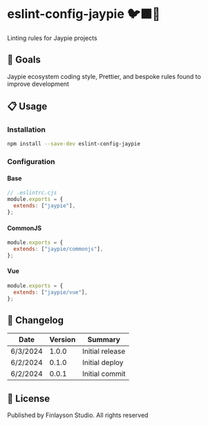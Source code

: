 # eslint-config-jaypie 🐦‍⬛🧹

Linting rules for Jaypie projects

## 🎯 Goals

Jaypie ecosystem coding style, Prettier, and bespoke rules found to improve development

## 📋 Usage

### Installation

```bash
npm install --save-dev eslint-config-jaypie
```

### Configuration

#### Base

```javascript
// .eslintrc.cjs
module.exports = {
  extends: ["jaypie"],
};
```

#### CommonJS

```javascript
module.exports = {
  extends: ["jaypie/commonjs"],
};
```

#### Vue

```javascript
module.exports = {
  extends: ["jaypie/vue"],
};
```

## 📝 Changelog

| Date       | Version | Summary        |
| ---------- | ------- | -------------- |
|   6/3/2024 |   1.0.0 | Initial release |
|   6/2/2024 |   0.1.0 | Initial deploy |
|   6/2/2024 |   0.0.1 | Initial commit |

## 📜 License

Published by Finlayson Studio. All rights reserved
